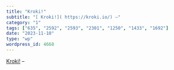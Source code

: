 ```yaml
---
title: "Kroki!"
subtitle: "[ Kroki!]( https://kroki.io/) –"
category: "1"
tags: ["635", "2592", "2593", "2301", "1250", "1433", "1692"]
date: "2023-11-10"
type: "wp"
wordpress_id: 4668
---
```

[ Kroki!]( https://kroki.io/) –